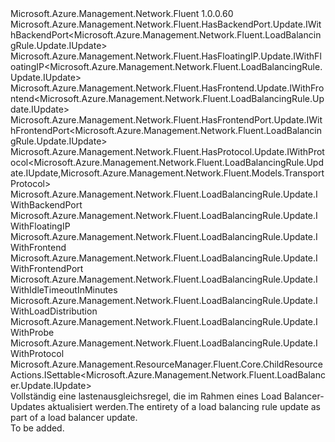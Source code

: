 <Type Name="IUpdate" FullName="Microsoft.Azure.Management.Network.Fluent.LoadBalancingRule.Update.IUpdate">
  <TypeSignature Language="C#" Value="public interface IUpdate : Microsoft.Azure.Management.Network.Fluent.HasBackendPort.Update.IWithBackendPort&lt;Microsoft.Azure.Management.Network.Fluent.LoadBalancingRule.Update.IUpdate&gt;, Microsoft.Azure.Management.Network.Fluent.HasFloatingIP.Update.IWithFloatingIP&lt;Microsoft.Azure.Management.Network.Fluent.LoadBalancingRule.Update.IUpdate&gt;, Microsoft.Azure.Management.Network.Fluent.HasFrontend.Update.IWithFrontend&lt;Microsoft.Azure.Management.Network.Fluent.LoadBalancingRule.Update.IUpdate&gt;, Microsoft.Azure.Management.Network.Fluent.HasFrontendPort.Update.IWithFrontendPort&lt;Microsoft.Azure.Management.Network.Fluent.LoadBalancingRule.Update.IUpdate&gt;, Microsoft.Azure.Management.Network.Fluent.HasProtocol.Update.IWithProtocol&lt;Microsoft.Azure.Management.Network.Fluent.LoadBalancingRule.Update.IUpdate,Microsoft.Azure.Management.Network.Fluent.Models.TransportProtocol&gt;, Microsoft.Azure.Management.Network.Fluent.LoadBalancingRule.Update.IWithBackendPort, Microsoft.Azure.Management.Network.Fluent.LoadBalancingRule.Update.IWithFloatingIP, Microsoft.Azure.Management.Network.Fluent.LoadBalancingRule.Update.IWithFrontend, Microsoft.Azure.Management.Network.Fluent.LoadBalancingRule.Update.IWithFrontendPort, Microsoft.Azure.Management.Network.Fluent.LoadBalancingRule.Update.IWithIdleTimeoutInMinutes, Microsoft.Azure.Management.Network.Fluent.LoadBalancingRule.Update.IWithLoadDistribution, Microsoft.Azure.Management.Network.Fluent.LoadBalancingRule.Update.IWithProbe, Microsoft.Azure.Management.Network.Fluent.LoadBalancingRule.Update.IWithProtocol, Microsoft.Azure.Management.ResourceManager.Fluent.Core.ChildResourceActions.ISettable&lt;Microsoft.Azure.Management.Network.Fluent.LoadBalancer.Update.IUpdate&gt;" />
  <TypeSignature Language="ILAsm" Value=".class public interface auto ansi abstract IUpdate implements class Microsoft.Azure.Management.Network.Fluent.HasBackendPort.Update.IWithBackendPort`1&lt;class Microsoft.Azure.Management.Network.Fluent.LoadBalancingRule.Update.IUpdate&gt;, class Microsoft.Azure.Management.Network.Fluent.HasFloatingIP.Update.IWithFloatingIP`1&lt;class Microsoft.Azure.Management.Network.Fluent.LoadBalancingRule.Update.IUpdate&gt;, class Microsoft.Azure.Management.Network.Fluent.HasFrontend.Update.IWithFrontend`1&lt;class Microsoft.Azure.Management.Network.Fluent.LoadBalancingRule.Update.IUpdate&gt;, class Microsoft.Azure.Management.Network.Fluent.HasFrontendPort.Update.IWithFrontendPort`1&lt;class Microsoft.Azure.Management.Network.Fluent.LoadBalancingRule.Update.IUpdate&gt;, class Microsoft.Azure.Management.Network.Fluent.HasProtocol.Update.IWithProtocol`2&lt;class Microsoft.Azure.Management.Network.Fluent.LoadBalancingRule.Update.IUpdate, class Microsoft.Azure.Management.Network.Fluent.Models.TransportProtocol&gt;, class Microsoft.Azure.Management.Network.Fluent.LoadBalancingRule.Update.IWithBackendPort, class Microsoft.Azure.Management.Network.Fluent.LoadBalancingRule.Update.IWithFloatingIP, class Microsoft.Azure.Management.Network.Fluent.LoadBalancingRule.Update.IWithFrontend, class Microsoft.Azure.Management.Network.Fluent.LoadBalancingRule.Update.IWithFrontendPort, class Microsoft.Azure.Management.Network.Fluent.LoadBalancingRule.Update.IWithIdleTimeoutInMinutes, class Microsoft.Azure.Management.Network.Fluent.LoadBalancingRule.Update.IWithLoadDistribution, class Microsoft.Azure.Management.Network.Fluent.LoadBalancingRule.Update.IWithProbe, class Microsoft.Azure.Management.Network.Fluent.LoadBalancingRule.Update.IWithProtocol, class Microsoft.Azure.Management.ResourceManager.Fluent.Core.ChildResourceActions.ISettable`1&lt;class Microsoft.Azure.Management.Network.Fluent.LoadBalancer.Update.IUpdate&gt;" />
  <TypeSignature Language="DocId" Value="T:Microsoft.Azure.Management.Network.Fluent.LoadBalancingRule.Update.IUpdate" />
  <TypeSignature Language="VB.NET" Value="Public Interface IUpdate&#xA;Implements ISettable(Of IUpdate), IWithBackendPort, IWithBackendPort(Of IUpdate), IWithFloatingIP, IWithFloatingIP(Of IUpdate), IWithFrontend, IWithFrontend(Of IUpdate), IWithFrontendPort, IWithFrontendPort(Of IUpdate), IWithIdleTimeoutInMinutes, IWithLoadDistribution, IWithProbe, IWithProtocol, IWithProtocol(Of IUpdate, TransportProtocol)" />
  <TypeSignature Language="F#" Value="type IUpdate = interface&#xA;    interface ISettable&lt;IUpdate&gt;&#xA;    interface IWithFrontendPort&#xA;    interface IWithFrontendPort&lt;IUpdate&gt;&#xA;    interface IWithFrontend&#xA;    interface IWithFrontend&lt;IUpdate&gt;&#xA;    interface IWithProtocol&#xA;    interface IWithProtocol&lt;IUpdate, TransportProtocol&gt;&#xA;    interface IWithBackendPort&#xA;    interface IWithBackendPort&lt;IUpdate&gt;&#xA;    interface IWithFloatingIP&#xA;    interface IWithFloatingIP&lt;IUpdate&gt;&#xA;    interface IWithIdleTimeoutInMinutes&#xA;    interface IWithLoadDistribution&#xA;    interface IWithProbe" />
  <AssemblyInfo>
    <AssemblyName>Microsoft.Azure.Management.Network.Fluent</AssemblyName>
    <AssemblyVersion>1.0.0.60</AssemblyVersion>
  </AssemblyInfo>
  <Interfaces>
    <Interface>
      <InterfaceName>Microsoft.Azure.Management.Network.Fluent.HasBackendPort.Update.IWithBackendPort&lt;Microsoft.Azure.Management.Network.Fluent.LoadBalancingRule.Update.IUpdate&gt;</InterfaceName>
    </Interface>
    <Interface>
      <InterfaceName>Microsoft.Azure.Management.Network.Fluent.HasFloatingIP.Update.IWithFloatingIP&lt;Microsoft.Azure.Management.Network.Fluent.LoadBalancingRule.Update.IUpdate&gt;</InterfaceName>
    </Interface>
    <Interface>
      <InterfaceName>Microsoft.Azure.Management.Network.Fluent.HasFrontend.Update.IWithFrontend&lt;Microsoft.Azure.Management.Network.Fluent.LoadBalancingRule.Update.IUpdate&gt;</InterfaceName>
    </Interface>
    <Interface>
      <InterfaceName>Microsoft.Azure.Management.Network.Fluent.HasFrontendPort.Update.IWithFrontendPort&lt;Microsoft.Azure.Management.Network.Fluent.LoadBalancingRule.Update.IUpdate&gt;</InterfaceName>
    </Interface>
    <Interface>
      <InterfaceName>Microsoft.Azure.Management.Network.Fluent.HasProtocol.Update.IWithProtocol&lt;Microsoft.Azure.Management.Network.Fluent.LoadBalancingRule.Update.IUpdate,Microsoft.Azure.Management.Network.Fluent.Models.TransportProtocol&gt;</InterfaceName>
    </Interface>
    <Interface>
      <InterfaceName>Microsoft.Azure.Management.Network.Fluent.LoadBalancingRule.Update.IWithBackendPort</InterfaceName>
    </Interface>
    <Interface>
      <InterfaceName>Microsoft.Azure.Management.Network.Fluent.LoadBalancingRule.Update.IWithFloatingIP</InterfaceName>
    </Interface>
    <Interface>
      <InterfaceName>Microsoft.Azure.Management.Network.Fluent.LoadBalancingRule.Update.IWithFrontend</InterfaceName>
    </Interface>
    <Interface>
      <InterfaceName>Microsoft.Azure.Management.Network.Fluent.LoadBalancingRule.Update.IWithFrontendPort</InterfaceName>
    </Interface>
    <Interface>
      <InterfaceName>Microsoft.Azure.Management.Network.Fluent.LoadBalancingRule.Update.IWithIdleTimeoutInMinutes</InterfaceName>
    </Interface>
    <Interface>
      <InterfaceName>Microsoft.Azure.Management.Network.Fluent.LoadBalancingRule.Update.IWithLoadDistribution</InterfaceName>
    </Interface>
    <Interface>
      <InterfaceName>Microsoft.Azure.Management.Network.Fluent.LoadBalancingRule.Update.IWithProbe</InterfaceName>
    </Interface>
    <Interface>
      <InterfaceName>Microsoft.Azure.Management.Network.Fluent.LoadBalancingRule.Update.IWithProtocol</InterfaceName>
    </Interface>
    <Interface>
      <InterfaceName>Microsoft.Azure.Management.ResourceManager.Fluent.Core.ChildResourceActions.ISettable&lt;Microsoft.Azure.Management.Network.Fluent.LoadBalancer.Update.IUpdate&gt;</InterfaceName>
    </Interface>
  </Interfaces>
  <Docs>
    <summary>
            <span data-ttu-id="a37f8-101">Vollständig eine lastenausgleichsregel, die im Rahmen eines Load Balancer-Updates aktualisiert werden.</span><span class="sxs-lookup"><span data-stu-id="a37f8-101">The entirety of a load balancing rule update as part of a load balancer update.</span></span>
            </summary>
    <remarks>To be added.</remarks>
  </Docs>
  <Members />
</Type>